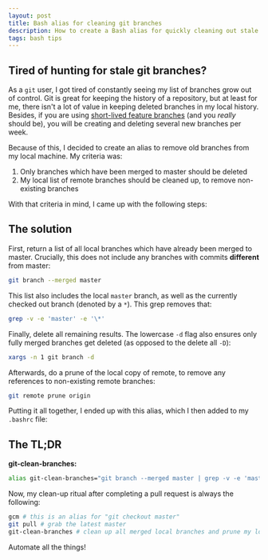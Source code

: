 ```yaml
---
layout: post
title: Bash alias for cleaning git branches
description: How to create a Bash alias for quickly cleaning out stale git branches
tags: bash tips
---
```


## Tired of hunting for stale git branches?

As a `git` user, I got tired of constantly seeing my list of branches grow out of control. Git is great for keeping the history of a repository, but at least for me, there isn't a lot of value in keeping deleted branches in my local history. Besides, if you are using [short-lived feature branches](https://trunkbaseddevelopment.com/short-lived-feature-branches/) (and you _really_ should be), you will be creating and deleting several new branches per week.

Because of this, I decided to create an alias to remove old branches from my local machine. My criteria was:

1. Only branches which have been merged to master should be deleted
1. My local list of remote branches should be cleaned up, to remove non-existing branches

With that criteria in mind, I came up with the following steps:

## The solution

First, return a list of all local branches which have already been merged to master. Crucially, this does not include any branches with commits **different** from master:

```bash
git branch --merged master
```

This list also includes the local `master` branch, as well as the currently checked out branch (denoted by a `*`). This grep removes that:

```bash
grep -v -e 'master' -e '\*'
```

Finally, delete all remaining results. The lowercase `-d` flag also ensures only fully merged branches get deleted (as opposed to the delete all `-D`):

```bash
xargs -n 1 git branch -d
```

Afterwards, do a prune of the local copy of remote, to remove any references to non-existing remote branches:

```bash
git remote prune origin
```

Putting it all together, I ended up with this alias, which I then added to my `.bashrc` file:

## The TL;DR

**git-clean-branches:**

```bash
alias git-clean-branches="git branch --merged master | grep -v -e 'master' -e '\*' | xargs -n 1 git branch -d && git remote prune origin || echo 'No local branches to remove, so nothing done.'"
```

Now, my clean-up ritual after completing a pull request is always the following:

```bash
gcm # this is an alias for "git checkout master"
git pull # grab the latest master
git-clean-branches # clean up all merged local branches and prune my local list of remote branches
```

Automate all the things!
